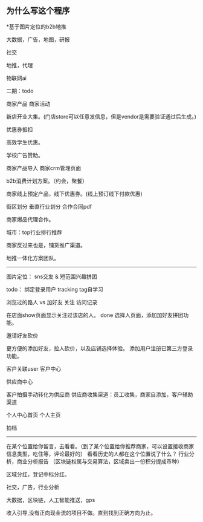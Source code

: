 ## 为什么写这个程序
  *基于图片定位的b2b地推


  大数据，广告，地图，研报

  社交

  地推，代理

  物联网ai



  二期：todo

  商家产品
  商家活动

  新店开业大集。(门店store可以任意发信息，但是vendor是需要验证通过后生成。)

  优惠券抵扣

  高效学生优惠。

  学校广告赞助。

  商家产品导入
  商家crm管理页面

  b2b消费计划方案。（约会，聚餐）

  商家线上预定产品，线下优惠券。(线上预订线下付款优惠)

  街区划分
  垂直行业划分
  合作合同pdf

  商家爆品代理合作。


  城市：top行业排行推荐


  商家反过来也是，铺货推广渠道。


  地推一体化方案团队。

  ----------------------------


图片定位：
sns交友 & 短范围兴趣拼团

todo：
绑定登录用户
tracking
tag自学习

浏览过的路人 vs 加好友
关注
访问记录

在店面show页面显示关注过该店的人。 done
选择人页面，添加加好友拼团功能。

邀请好友砍价

更方便的添加好友，拉人砍价，以及店铺选择体验。
添加用户注册已第三方登录功能。

客户关联user
客户中心

供应商中心

客户拍摄手动转化为供应商
供应商收集渠道：员工收集，商家自添加，客户辅助渠道

个人中心首页
个人主页

拍档

---------------------------

在某个位置给你留言，去看看。（到了某个位置给你推荐商家，可以设置接收商家信息类型，吃住等，评论最好的）
看看历史的人都在这个位置说了什么？
行业分析，商业分析报告
（区块链权属与交易算法，区域卖出一份积分提成币种）

区域分红，登记中标分红。

社交，广告，行业分析

大数据，区块链，人工智能推送，gps

收入引导,没有正向现金流的项目不做。直到找到正确方向为止。
